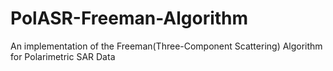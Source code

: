 # PolASR-Freeman-Algorithm
An implementation of the Freeman(Three-Component Scattering) Algorithm for Polarimetric SAR Data 
